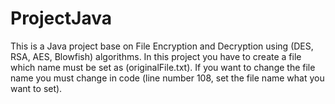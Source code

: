 # ProjectJava
This is a Java project base on File Encryption and Decryption using (DES, RSA, AES, Blowfish) algorithms. In this project you have to create a file which name must be set as (originalFile.txt). If you want to change the file name you must change in code (line number 108, set the file name what you want to set).

